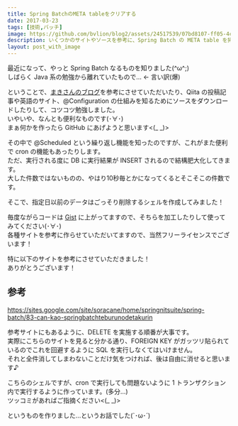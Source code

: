 ```yaml
---
title: Spring BatchのMETA tableをクリアする
date: 2017-03-23
tags: [技術,バッチ]
image: https://github.com/bvlion/blog2/assets/24517539/07bd8107-ff05-4c19-bb83-67f87439ce20
description: いくつかのサイトやソースを参考に、Spring Batch の META table を掃除するシェルを作ってみました(･∀･)
layout: post_with_image
---
```


最近になって、やっと Spring Batch なるものを知りました(^ω^;)  
しばらく Java 系の勉強から離れていたもので… ← 言い訳(爆)

ということで、[まきさんのブログ](https://blog.ik.am/)を参考にさせていただいたり、Qiita の投稿記事や英語のサイト、@Configuration の仕組みを知るためにソースをダウンロードしたりして、コツコツ勉強しました。  
いやいや、なんとも便利なものです(･∀･)  
まぁ何かを作ったら GitHub にあげようと思います<(_ _)>

その中で @Scheduled という繰り返し機能を知ったのですが、これがまた便利で cron の機能もあったりします。  
ただ、実行される度に DB に実行結果が INSERT されるので結構肥大化してきます。  
大した件数ではないものの、やはり10秒毎とかになってくるとそこそこの件数です。

そこで、指定日以前のデータはごっそり削除するシェルを作成してみました！

<script src="https://gist.github.com/bvlion/cd5557977e0e5290faf92c815437f58b.js"></script>

毎度ながらコードは [Gist](https://gist.github.com/bvlion/cd5557977e0e5290faf92c815437f58b) に上がってますので、そちらを加工したりして使ってみてください(･∀･)  
各種サイトを参考に作らせていただいてますので、当然フリーライセンスでございます！

特に以下のサイトを参考にさせていただきました！  
ありがとうございます！

## 参考

https://sites.google.com/site/soracane/home/springnitsuite/spring-batch/83-can-kao-springbatchteburunodetakurin

参考サイトにもあるように、DELETE を実施する順番が大事です。  
実際にこちらのサイトを見ると分かる通り、FOREIGN KEY がガッツリ貼られているのでこれを回避するように SQL を実行しなくてはいけません。  
それと全件消してしまわないことだけ気をつければ、後は自由に消せると思います♪

こちらのシェルですが、cron で実行しても問題ないように 1 トランザクション内で実行するように作っています。(多分…)  
ツッコミがあればご指摘ください<(_ _)>

というものを作りました…というお話でした(`･ω･´)